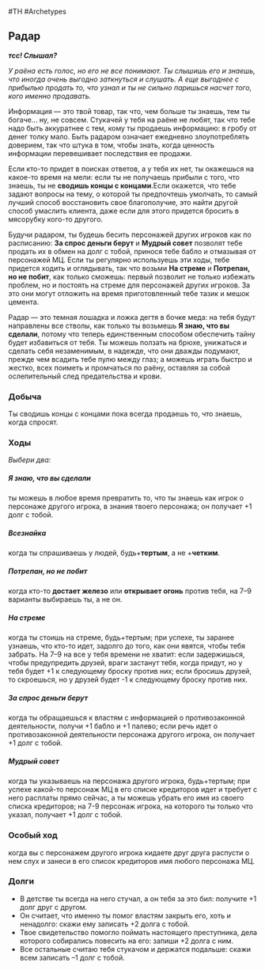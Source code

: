 #TH #Archetypes 

## Радар
***тсс! Слышал?***

*У раёна есть голос, но его не все понимают. Ты слышишь его и знаешь, что иногда очень выгодно заткнуться и слушать. А еще выгоднее с прибылью продать то, что узнал и ты не сильно паришься насчет того, кого именно продавать.*

Информация — это твой товар, так что, чем больше ты знаешь, тем ты богаче... ну, не совсем. Стукачей у тебя на раёне не любят, так что тебе надо быть аккуратнее с тем, кому ты продаешь информацию: в гробу от денег толку мало. Быть радаром означает ежедневно злоупотреблять доверием, так что штука в том, чтобы знать, когда ценность информации перевешивает последствия ее продажи.

Если кто-то придет в поисках ответов, а у тебя их нет, ты окажешься на какое-то время на мели: если ты не получаешь прибыли с того, что знаешь, ты не **сводишь концы с концами**.Если окажется, что тебе задают вопросы на тему, о которой ты предпочтешь умолчать, то самый лучший способ восстановить свое благополучие, это найти другой способ умаслить клиента, даже если для этого придется бросить в мясорубку кого-то другого.

Будучи радаром, ты будешь бесить персонажей других игроков как по расписанию: **За спрос деньги берут** и **Мудрый совет** позволят тебе продать их в обмен на долг с тобой, принося тебе бабло и отмазывая от персонажей МЦ. Если ты регулярно используешь эти ходы, тебе придется ходить и оглядывать, так что возьми **На стреме** и **Потрепан, но не побит**, как только сможешь: первый позволит не только избежать проблем, но и постоять на стреме для персонажей других игроков. За это они могут отложить на время приготовленный тебе тазик и мешок цемента.

Радар — это темная лошадка и ложка дегтя в бочке меда: на тебя будут направлены все стволы, как только ты возьмешь **Я знаю, что вы сделали**, потому что теперь единственным способом обеспечить тайну будет избавиться от тебя. Ты можешь ползать на брюхе, унижаться и сделать себя незаменимым, в надежде, что они дважды подумают, прежде чем всадить тебе пулю между глаз; а можешь играть быстро и жестко, всех поиметь и промчаться по раёну, оставляя за собой ослепительный след предательства и крови.

### Добыча
Ты сводишь концы с концами пока всегда продаешь то, что знаешь, когда спросят.

### Ходы
*Выбери два:*

##### Я знаю, что вы сделали
ты можешь в любое время превратить то, что ты знаешь как игрок о персонаже другого игрока, в знания твоего персонажа; он получает +1 долг с тобой. 

##### Всезнайка
когда ты спрашиваешь у людей, будь+**тертым**, а не +**четким**. 

##### Потрепан, но не побит
когда кто-то **достает железо** или **открывает огонь** против тебя, на 7–9 варианты выбираешь ты, а не он. 

##### На стреме
когда ты стоишь на стреме, будь+тертым; при успехе, ты заранее узнаешь, что кто-то идет, задолго до того, как они явятся, чтобы тебя забрать. На 7–9 на все у тебя времени не хватит: если задержишься, чтобы предупредить друзей, враги застанут тебя, когда придут, но у тебя будет +1 к следующему броску против них; если бросишь друзей, то скроешься, но у друзей будет -1 к следующему броску против них.

##### За спрос деньги берут
когда ты обращаешься к властям с информацией о противозаконной деятельности, получи +1 бабло и +1 палево; если речь идет о противозаконной деятельности персонажа другого игрока, он получает +1 долг с тобой. 

##### Мудрый совет
когда ты указываешь на персонажа другого игрока, будь+тертым; при успехе какой-то персонаж МЦ в его списке кредиторов идет и требует с него расплаты прямо сейчас, а ты можешь убрать его имя из своего списка кредиторов; на 7-9 персонаж игрока, на которого ты только что указал, получает +1 долг с тобой.

### Особый ход
когда вы с персонажем другого игрока кидаете друг друга распусти о нем слух и занеси в его список кредиторов имя любого персонажа МЦ.

### Долги
- В детстве ты всегда на него стучал, а он тебя за это бил: получите +1 долг друг с другом. 
- Он считает, что именно ты помог властям закрыть его, хоть и ненадолго: скажи ему записать +2 долга с тобой. 
- Твое свидетельство помогло поймать настоящего преступника, дела которого собирались повесить на его: запиши +2 долга с ним. 
- Все остальные считаю тебя стукачом и держатся подальше: скажи всем записать –1 долг с тобой.
